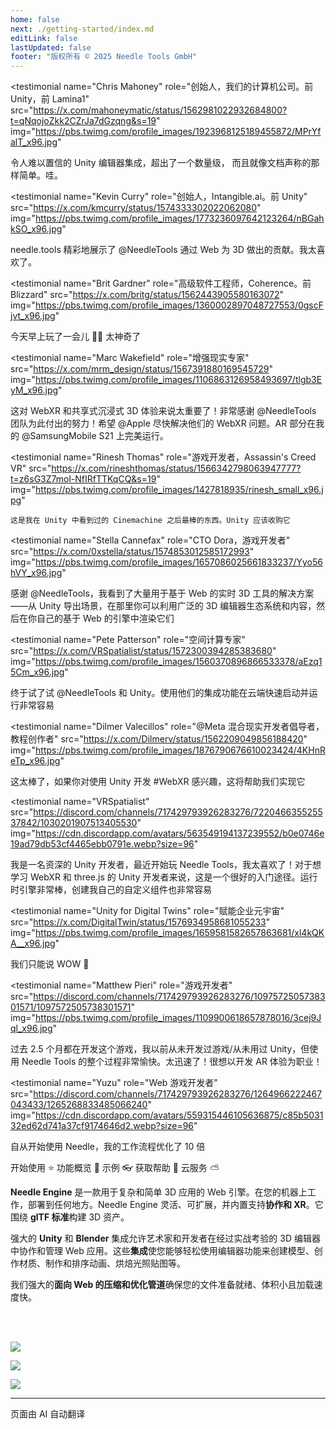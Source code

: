 ```yaml
---
home: false
next: ./getting-started/index.md
editLink: false
lastUpdated: false
footer: "版权所有 © 2025 Needle Tools GmbH"
---
```


<discountbanner fallback_image="/docs/imgs/banner.webp" />

<quoteslides>

<testimonial
  name="Chris Mahoney"
  role="创始人，我们的计算机公司。前 Unity，前 Lamina1"
  src="https://x.com/mahoneymatic/status/1562981022932684800?t=qNqojoZkk2CZrJa7dGzqng&s=19"
  img="https://pbs.twimg.com/profile_images/1923968125189455872/MPrYfalT_x96.jpg"
>
令人难以置信的 Unity 编辑器集成，超出了一个数量级，
而且就像文档声称的那样简单。哇。
</testimonial>

<testimonial
  name="Kevin Curry"
  role="创始人，Intangible.ai。前 Unity"
  src="https://x.com/kmcurry/status/1574333302022062080"
  img="https://pbs.twimg.com/profile_images/1773236097642123264/nBGahkSO_x96.jpg"
>
needle.tools 精彩地展示了 @NeedleTools 通过 Web 为 3D 做出的贡献。我太喜欢了。
</testimonial>

<testimonial
  name="Brit Gardner"
  role="高级软件工程师，Coherence。前 Blizzard"
  src="https://x.com/britg/status/1562443905580163072"
  img="https://pbs.twimg.com/profile_images/1360002897048727553/0gscFjvt_x96.jpg"
>
今天早上玩了一会儿 🤯🤯 太神奇了
</testimonial>

<testimonial
  name="Marc Wakefield"
  role="增强现实专家"
  src="https://x.com/mrm_design/status/1567391880169545729"
  img="https://pbs.twimg.com/profile_images/1106863126958493697/tlgb3EyM_x96.jpg"
>
这对 WebXR 和共享式沉浸式 3D 体验来说太重要了！非常感谢 @NeedleTools 团队为此付出的努力！希望 @Apple
尽快解决他们的 WebXR 问题。AR 部分在我的 @SamsungMobile S21 上完美运行。
</testimonial>

<testimonial
  name="Rinesh Thomas"
  role="游戏开发者，Assassin's Creed VR"
  src="https://x.com/rineshthomas/status/1566342798063947777?t=z6sG3Z7mol-NfIRfTTKqCQ&s=19"
  img="https://pbs.twimg.com/profile_images/1427818935/rinesh_small_x96.jpg"
>
    这是我在 Unity 中看到过的 Cinemachine 之后最棒的东西。Unity 应该收购它
</testimonial>

<testimonial
  name="Stella Cannefax"
  role="CTO Dora，游戏开发者"
  src="https://x.com/0xstella/status/1574853012585172993"
  img="https://pbs.twimg.com/profile_images/1657086025661833237/Yyo56hVY_x96.jpg"
>
感谢 @NeedleTools，我看到了大量用于基于 Web 的实时 3D 工具的解决方案——从 Unity 导出场景，在那里你可以利用广泛的 3D 编辑器生态系统和内容，然后在你自己的基于 Web 的引擎中渲染它们
</testimonial>

<testimonial
  name="Pete Patterson"
  role="空间计算专家"
  src="https://x.com/VRSpatialist/status/1572300394285383680"
  img="https://pbs.twimg.com/profile_images/1560370896866533378/aEzq15Cm_x96.jpg"
>
终于试了试 @NeedleTools 和 Unity。使用他们的集成功能在云端快速启动并运行非常容易
</testimonial>

<testimonial
  name="Dilmer Valecillos"
  role="@Meta 混合现实开发者倡导者，教程创作者"
  src="https://x.com/Dilmerv/status/1562209049856188420"
  img="https://pbs.twimg.com/profile_images/1876790676610023424/4KHnReTp_x96.jpg"
>
 这太棒了，如果你对使用 Unity 开发 #WebXR 感兴趣，这将帮助我们实现它
</testimonial>

<testimonial
  name="VRSpatialist"
  src="https://discord.com/channels/717429793926283276/722046635525537842/1030201907513405530"
  img="https://cdn.discordapp.com/avatars/563549194137239552/b0e0746e19ad79db53cf4465ebb0791e.webp?size=96"
>
 我是一名资深的 Unity 开发者，最近开始玩 Needle Tools，我太喜欢了！对于想学习 WebXR 和 three.js 的 Unity 开发者来说，这是一个很好的入门途径。运行时引擎非常棒，创建我自己的自定义组件也非常容易
</testimonial>

<testimonial
  name="Unity for Digital Twins"
  role="赋能企业元宇宙"
  src="https://x.com/DigitalTwin/status/1576934958681055233"
  img="https://pbs.twimg.com/profile_images/1659581582657863681/xl4kQKA__x96.jpg"
>
我们只能说 WOW 🤩
</testimonial>

<testimonial
  name="Matthew Pieri"
  role="游戏开发者"
  src="https://discord.com/channels/717429793926283276/1097572505738301571/1097572505738301571"
  img="https://pbs.twimg.com/profile_images/1109900618657878016/3cej9Jql_x96.jpg"
>
过去 2.5 个月都在开发这个游戏，我以前从未开发过游戏/从未用过 Unity，但使用 Needle Tools 的整个过程非常愉快。太迅速了！很想以开发 AR 体验为职业！
</testimonial>

<testimonial
  name="Yuzu"
  role="Web 游戏开发者"
  src="https://discord.com/channels/717429793926283276/1264966222467043433/1265268833485066240"
  img="https://cdn.discordapp.com/avatars/559315446105636875/c85b503132ed62d741a37cf9174646d2.webp?size=96"
>
自从开始使用 Needle，我的工作流程优化了 10 倍
</testimonial>

</quoteslides>



<actiongroup>
    <action href="getting-started/">
    开始使用 ⭐
    </action>
    <action href="features-overview">
    功能概览 🎨
    </action>
    <action href="https://engine.needle.tools/samples?utm_source=needle_docs&utm_content=actionbutton">
    示例 👓
    </action>
    <action subtitle="AI 支持" href="https://forum.needle.tools?utm_source=needle_docs&utm_content=actionbutton">
    获取帮助 💬
    </action>
    <action href="https://cloud.needle.tools">
    云服务 ⛅️
    </action>
</actiongroup>



**Needle Engine** 是一款用于复杂和简单 3D 应用的 Web 引擎。在您的机器上工作，部署到任何地方。Needle Engine 灵活、可扩展，并内置支持**协作和 XR**。它围绕 **glTF 标准**构建 3D 资产。

强大的 **Unity** 和 **Blender** 集成允许艺术家和开发者在经过实战考验的 3D 编辑器中协作和管理 Web 应用。这些**集成**使您能够轻松使用编辑器功能来创建模型、创作材质、制作和排序动画、烘焙光照贴图等。

我们强大的**面向 Web 的压缩和优化管道**确保您的文件准备就绪、体积小且加载速度快。


<!-- <video-embed src="https://www.youtube.com/watch?v=p83q4siNeWo" /> -->

<br/>
<br/>

<actiongroup>


<a class="no-external-link-icon" href="https://www.npmjs.com/package/@needle-tools/engine"><img src="https://img.shields.io/npm/v/@needle-tools/engine?style=flat&colorA=ddd&colorB=ddd"/></a>

<a class="no-external-link-icon" href="https://engine.needle.tools/docs/getting-started/"><img src="https://img.shields.io/npm/dt/@needle-tools/engine.svg?style=flat&colorA=ddd&colorB=ddd"/></a>


<a class="no-external-link-icon" href="https://discord.needle.tools"><img src="https://img.shields.io/discord/717429793926283276?style=flat&colorA=ddd&colorB=ddd&label=discord&logo=discord&logoColor=ffffff"></a>


</actiongroup>




<p></p>
<copyright></copyright>

<ClientOnly>
<removeserviceworker/>
</ClientOnly>

---
页面由 AI 自动翻译